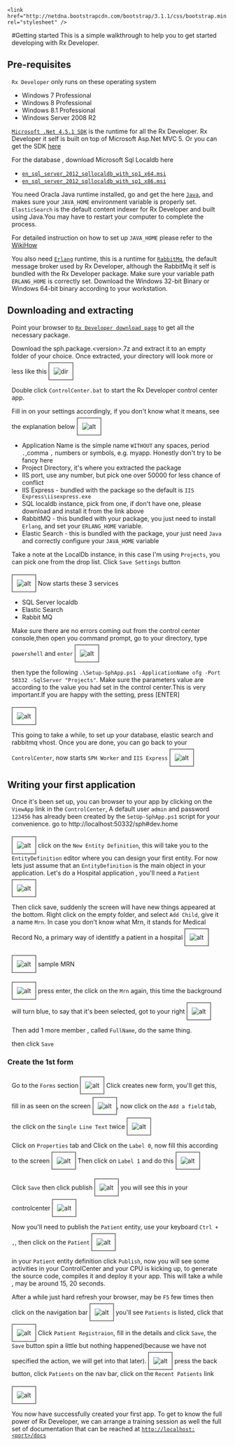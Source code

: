 ﻿
    <link href="http://netdna.bootstrapcdn.com/bootstrap/3.1.1/css/bootstrap.min.css" rel="stylesheet" />
<style>    p,ul {        margin-left:10px;        margin-right:10px;    }    img { border:2px solid gray;padding:10px;margin-top:6px;    }</style>
#Getting started
This is a simple walkthrough to help you to get started developing with Rx Developer.

## Pre-requisites
`Rx Developer` only runs on these operating system

* Windows 7 Professional
* Windows 8 Professional
* Windows 8.1 Professional
* Windows Server 2008 R2

[`Microsoft .Net 4.5.1 SDK`](http://www.msdn.com/net) is the runtime for all the Rx Developer. Rx Developer it self is built on top of Microsoft Asp.Net MVC 5. Or you can get the SDK [here](mu_.net_fx_4_5_1_dp_win_vistasp2_win_7sp1_win_8_win_8_1_win_server_2008sp2_win_server_2008_r2sp1_win_server_2012_win_server_2012r2_x86_x64_3009815.exe)

For the database , download Microsoft Sql Localdb here

* [`en_sql_server_2012_sqllocaldb_with_sp1_x64.msi`](en_sql_server_2012_sqllocaldb_with_sp1_x64.msi)
* [`en_sql_server_2012_sqllocaldb_with_sp1_x86.msi`](en_sql_server_2012_sqllocaldb_with_sp1_x86.msi)

You need Oracla Java runtime installed, go and get the here [`Java`](http://www.oracle.com/java), and makes sure your `JAVA_HOME` environment variable is properly set. `ElasticSearch` is the default content indexer for Rx Developer and built using Java.You may have to restart your computer to complete the process.

For detailed instruction on how to set up `JAVA_HOME` please refer to the [WikiHow](http://www.wikihow.com/Set-Java-Home)


You also need [`Erlang`](http://www.erlang.org) runtime, this is a runtime for [`RabbitMq`](http://www/rabbitmq.com), the default message broker used by Rx Developer, although the RabbitMq it self is bundled with the Rx Developer package. Make sure your variable path `ERLANG_HOME` is correctly set. Download the Windows 32-bit Binary or Windows 64-bit binary according to your workstation.

## Downloading and extracting
Point your browser to [`Rx Developer download page`](sph.package.1.0.10278.7z) to get all the necessary package.

Download the sph.package.&lt;version&gt;.7z and extract it to an empty folder of your choice.
Once extracted, your directory will look more or less like this
![dir](http://i.imgur.com/xQVL0MH.png)

Double click `ControlCenter.bat` to start the Rx Developer control center app.

Fill in on your settings accordingly, if you don't know what it means, see the explanation below
![alt](http://i.imgur.com/GEJY17S.png)

* Application Name is the simple name `WITHOUT` any spaces, period `.`,comma `,` numbers or symbols, e.g. myapp. Honestly don't try to be fancy here
* Project Directory, it's where you extracted the package
* IIS port, use any number, but pick one over 50000 for less chance of conflict
* IIS Express - bundled with the package so the default is `IIS Express\iisexpress.exe`
* SQL localdb instance, pick from one, if don't have one, please download and install it from the link above
* RabbitMQ - this bundled with your package, you just need to install `Erlang`, and set your `ERLANG_HOME` variable.
* Elastic Search - this is bundled with the package, your just need `Java` and correctly configure your `JAVA_HOME` variable

 Take a note at the LocalDb instance, in this case I'm using `Projects`, you can pick one from the drop list. Click `Save Settings` button


![alt](http://i.imgur.com/WnrRSSE.png)
Now starts these 3 services

* SQL Server localdb
* Elastic Search
* Rabbit MQ

Make sure there are no errors coming out from the control center console,then open you command prompt, go to your directory, type `powershell` and `enter`
![alt](http://i.imgur.com/cF5TBcb.png)

then type the following `.\Setup-SphApp.ps1 -ApplicationName ofg -Port 50332 -SqlServer "Projects"`. Make sure the parameters value are according to the value you had set in the control center.This is very important.If you are happy with the setting, press [ENTER]

![alt](http://i.imgur.com/JS6m80D.png)

This going to take a while, to set up your database, elastic search and rabbitmq vhost.
Once you are done, you can go back to your `ControlCenter`, now starts `SPH Worker` and `IIS Express`
![alt](http://i.imgur.com/swWEPyL.png)


## Writing your first application
Once it's been set up, you can browser to your app by clicking on the `ViewApp` link in the `ControlCenter`, A default user `admin` and password `123456` has already been created by the `SetUp-SphApp.ps1` script for your convenience.
go to 
http://localhost:50332/sph#dev.home

![alt](http://i.imgur.com/8T46sAg.png)
click on the `New Entity Definition`, this will take you to the `EntityDefinition` editor where you can design your first entity. For now lets just assume that an `EntityDefinition` is the main object in your application. Let's do a Hospital application , you'll need a `Patient`
![alt](http://i.imgur.com/1v4LkQA.png)

Then click save, suddenly the screen will have new things appeared at the bottom. Right click on the empty folder, and select `Add Child`, give it a name `Mrn`. In case you don't know what Mrn, it stands for  Medical Record No, a primary way of identitfy a patient in a hospital
![alt](http://i.imgur.com/8XyrM5k.png)

![alt](http://1.bp.blogspot.com/-oxkbDsgv9wE/TWX2SGMC8qI/AAAAAAAAACM/6AUzB4_fK34/s1600/MRN.JPG)
sample MRN

![alt](http://i.imgur.com/CZ9JUol.png)
press enter, the click on the `Mrn` again, this time the background will turn blue, to say that it's been selected, got to your right
![alt](http://i.imgur.com/ajov5Wl.png)

Then add 1 more member , called `FullName`, do the same thing.

then click `Save`

### Create the 1st form
Go to the `Forms` section
![alt](http://i.imgur.com/rlytQQQ.png)
Click creates new form, you'll get this, fill in as seen on the screen
![alt](http://i.imgur.com/IONIskG.png),
now click on the `Add a field` tab, the click on the `Single Line Text` twice
![alt](http://i.imgur.com/O7nbsXs.png)

Click on `Properties` tab and Click on the `Label 0`, now fill this according to the screen
![alt](http://i.imgur.com/a17JJ5q.png)
Then click on `Label 1` and do this
![alt](http://i.imgur.com/oNqvLZ3.png)

Click `Save` then click publish
![alt](http://i.imgur.com/aloyow2.png)
you will see this in your controlcenter
![alt](http://i.imgur.com/3vRbjaV.png)

Now you'll need to publish the `Patient` entity, use your keyboard `Ctrl + ,`, then click on the `Patient`
![alt](http://i.imgur.com/YIb4qq7.png)

in your `Patient` entity definition click `Publish`, now you will see some activities in your ControlCenter and your CPU is kicking up, to generate the source code, compiles it and deploy it your app. This will take a while , may be around 15, 20 seconds.

After a while just hard refresh your browser, may be `F5` few times then click on the navigation bar
![alt](http://i.imgur.com/BSrz3s1.png)
you'll see `Patients` is listed, click that
![alt](http://i.imgur.com/CNuGvrR.png)
Click `Patient Registraion`, fill in the details and click `Save`, the `Save` button spin a little but nothing happened(because we have not specified the action, we will get into that later).
![alt](http://i.imgur.com/4yZtwq5.png)
press the back button, click `Patients` on the nav bar, click on the `Recent Patients` link

![alt](http://i.imgur.com/ZusUc1N.png)

You now have successfully created your first app.
To get to know the full power of Rx Developer, we can arrange a training session as well the full set of documentation that can be reached at 
[`http://localhost:<port>/docs`](/docs)






